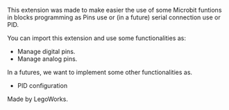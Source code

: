 This extension was made to make easier the use of some Microbit funtions in blocks programming as Pins use or (in a future) serial connection use or PID. 

You can import this extension and use some functionalities as:

- Manage digital pins.
- Manage analog pins.

In a futures, we want to implement some other functionalities as.

- PID configuration


Made by LegoWorks.
